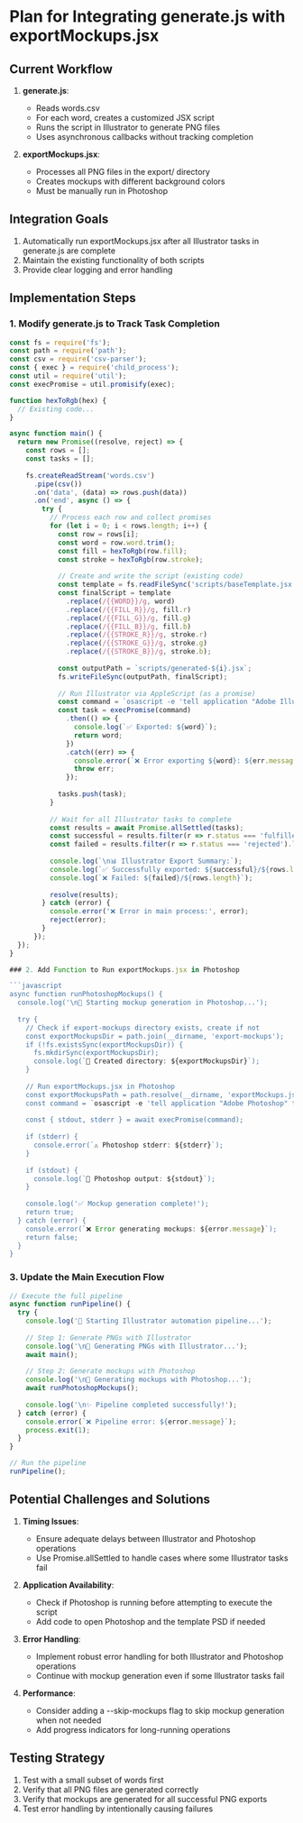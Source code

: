 # Plan for Integrating generate.js with exportMockups.jsx

## Current Workflow

1. **generate.js**:
   - Reads words.csv
   - For each word, creates a customized JSX script
   - Runs the script in Illustrator to generate PNG files
   - Uses asynchronous callbacks without tracking completion

2. **exportMockups.jsx**:
   - Processes all PNG files in the export/ directory
   - Creates mockups with different background colors
   - Must be manually run in Photoshop

## Integration Goals

1. Automatically run exportMockups.jsx after all Illustrator tasks in generate.js are complete
2. Maintain the existing functionality of both scripts
3. Provide clear logging and error handling

## Implementation Steps

### 1. Modify generate.js to Track Task Completion

```javascript
const fs = require('fs');
const path = require('path');
const csv = require('csv-parser');
const { exec } = require('child_process');
const util = require('util');
const execPromise = util.promisify(exec);

function hexToRgb(hex) {
  // Existing code...
}

async function main() {
  return new Promise((resolve, reject) => {
    const rows = [];
    const tasks = [];
    
    fs.createReadStream('words.csv')
      .pipe(csv())
      .on('data', (data) => rows.push(data))
      .on('end', async () => {
        try {
          // Process each row and collect promises
          for (let i = 0; i < rows.length; i++) {
            const row = rows[i];
            const word = row.word.trim();
            const fill = hexToRgb(row.fill);
            const stroke = hexToRgb(row.stroke);
            
            // Create and write the script (existing code)
            const template = fs.readFileSync('scripts/baseTemplate.jsx', 'utf-8');
            const finalScript = template
              .replace(/{{WORD}}/g, word)
              .replace(/{{FILL_R}}/g, fill.r)
              .replace(/{{FILL_G}}/g, fill.g)
              .replace(/{{FILL_B}}/g, fill.b)
              .replace(/{{STROKE_R}}/g, stroke.r)
              .replace(/{{STROKE_G}}/g, stroke.g)
              .replace(/{{STROKE_B}}/g, stroke.b);
            
            const outputPath = `scripts/generated-${i}.jsx`;
            fs.writeFileSync(outputPath, finalScript);
            
            // Run Illustrator via AppleScript (as a promise)
            const command = `osascript -e 'tell application "Adobe Illustrator" to do javascript POSIX file "${path.resolve(outputPath)}"'`;
            const task = execPromise(command)
              .then(() => {
                console.log(`✅ Exported: ${word}`);
                return word;
              })
              .catch((err) => {
                console.error(`❌ Error exporting ${word}: ${err.message}`);
                throw err;
              });
            
            tasks.push(task);
          }
          
          // Wait for all Illustrator tasks to complete
          const results = await Promise.allSettled(tasks);
          const successful = results.filter(r => r.status === 'fulfilled').length;
          const failed = results.filter(r => r.status === 'rejected').length;
          
          console.log(`\n📊 Illustrator Export Summary:`);
          console.log(`✅ Successfully exported: ${successful}/${rows.length}`);
          console.log(`❌ Failed: ${failed}/${rows.length}`);
          
          resolve(results);
        } catch (error) {
          console.error('❌ Error in main process:', error);
          reject(error);
        }
      });
  });
}

### 2. Add Function to Run exportMockups.jsx in Photoshop

```javascript
async function runPhotoshopMockups() {
  console.log('\n🔄 Starting mockup generation in Photoshop...');
  
  try {
    // Check if export-mockups directory exists, create if not
    const exportMockupsDir = path.join(__dirname, 'export-mockups');
    if (!fs.existsSync(exportMockupsDir)) {
      fs.mkdirSync(exportMockupsDir);
      console.log(`📁 Created directory: ${exportMockupsDir}`);
    }
    
    // Run exportMockups.jsx in Photoshop
    const exportMockupsPath = path.resolve(__dirname, 'exportMockups.jsx');
    const command = `osascript -e 'tell application "Adobe Photoshop" to do javascript POSIX file "${exportMockupsPath}"'`;
    
    const { stdout, stderr } = await execPromise(command);
    
    if (stderr) {
      console.error(`⚠️ Photoshop stderr: ${stderr}`);
    }
    
    if (stdout) {
      console.log(`📝 Photoshop output: ${stdout}`);
    }
    
    console.log('✅ Mockup generation complete!');
    return true;
  } catch (error) {
    console.error(`❌ Error generating mockups: ${error.message}`);
    return false;
  }
}
```

### 3. Update the Main Execution Flow

```javascript
// Execute the full pipeline
async function runPipeline() {
  try {
    console.log('🚀 Starting Illustrator automation pipeline...');
    
    // Step 1: Generate PNGs with Illustrator
    console.log('\n📝 Generating PNGs with Illustrator...');
    await main();
    
    // Step 2: Generate mockups with Photoshop
    console.log('\n📝 Generating mockups with Photoshop...');
    await runPhotoshopMockups();
    
    console.log('\n✨ Pipeline completed successfully!');
  } catch (error) {
    console.error(`❌ Pipeline error: ${error.message}`);
    process.exit(1);
  }
}

// Run the pipeline
runPipeline();
```

## Potential Challenges and Solutions

1. **Timing Issues**:
   - Ensure adequate delays between Illustrator and Photoshop operations
   - Use Promise.allSettled to handle cases where some Illustrator tasks fail

2. **Application Availability**:
   - Check if Photoshop is running before attempting to execute the script
   - Add code to open Photoshop and the template PSD if needed

3. **Error Handling**:
   - Implement robust error handling for both Illustrator and Photoshop operations
   - Continue with mockup generation even if some Illustrator tasks fail

4. **Performance**:
   - Consider adding a --skip-mockups flag to skip mockup generation when not needed
   - Add progress indicators for long-running operations

## Testing Strategy

1. Test with a small subset of words first
2. Verify that all PNG files are generated correctly
3. Verify that mockups are generated for all successful PNG exports
4. Test error handling by intentionally causing failures